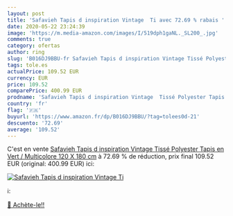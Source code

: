 ```yaml
---
layout: post
title: 'Safavieh Tapis d inspiration Vintage  Ti avec 72.69 % rabais '
date: 2020-05-22 23:24:39
image: 'https://m.media-amazon.com/images/I/519dph1gaNL._SL200_.jpg'
comments: true
category: ofertas
author: ring
slug: 'B016DJ9BBU-fr Safavieh Tapis d inspiration Vintage Tissé Polyester Tapis...'
tags: tole.es
actualPrice: 109.52 EUR
currency: EUR
price: 109.52
comparePrice: 400.99 EUR
prodname: 'Safavieh Tapis d inspiration Vintage  Tissé Polyester Tapis en Vert / Multicolore  120 X 180 cm'
country: 'fr'
flag: '🇫🇷'
buyurl: 'https://www.amazon.fr/dp/B016DJ9BBU/?tag=tolees0d-21'
descuento: '72.69'
average: '109.52'
---
```


C'est en vente [Safavieh Tapis d inspiration Vintage  Tissé Polyester Tapis en Vert / Multicolore  120 X 180 cm](https://www.amazon.fr/dp/B016DJ9BBU/?tag=tolees0d-21)  à  72.69 % de réduction, prix final  109.52 EUR (original: 400.99 EUR) ici:

[![Safavieh Tapis d inspiration Vintage  Ti](https://m.media-amazon.com/images/I/519dph1gaNL._SL200_.jpg)](https://www.amazon.fr/dp/B016DJ9BBU/?tag=tolees0d-21)

ℹ️:


[🛒 Achète-le!!](https://www.amazon.fr/dp/B016DJ9BBU/?tag=tolees0d-21)
